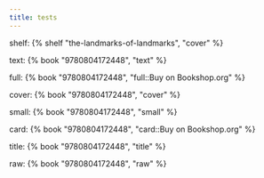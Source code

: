 ```yaml
---
title: tests
---
```


shelf:
{% shelf "the-landmarks-of-landmarks", "cover" %}


text:
{% book "9780804172448", "text" %}

full:
{% book "9780804172448", "full::Buy on Bookshop.org" %}

cover:
{% book "9780804172448", "cover" %}

small:
{% book "9780804172448", "small" %}

card:
{% book "9780804172448", "card::Buy on Bookshop.org" %}

title:
{% book "9780804172448", "title" %}

raw:
{% book "9780804172448", "raw" %}